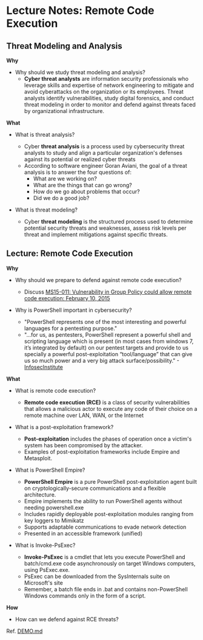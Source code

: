 # Lecture Notes: Remote Code Execution

## Threat Modeling and Analysis

**Why**

- Why should we study threat modeling and analysis?
  - **Cyber threat analysts** are information security professionals who leverage skills and expertise of network engineering to mitigate and avoid cyberattacks on the organization or its employees. Threat analysts identify vulnerabilities, study digital forensics, and conduct threat modeling in order to monitor and defend against threats faced by organizational infrastructure.

**What**

- What is threat analysis?
  - Cyber **threat analysis** is a process used by cybersecurity threat analysts to study and align a particular organization's defenses against its potential or realized cyber threats
  - According to software engineer Goran Aviani, the goal of a threat analysis is to answer the four questions of:
    - What are we working on?
    - What are the things that can go wrong?
    - How do we go about problems that occur?
    - Did we do a good job?

- What is threat modeling?
  - Cyber **threat modeling** is the structured process used to determine potential security threats and weaknesses, assess risk levels per threat and implement mitigations against specific threats.

## Lecture: Remote Code Execution

**Why**

- Why should we prepare to defend against remote code execution?
  - Discuss [MS15-011: Vulnerability in Group Policy could allow remote code execution: February 10, 2015](https://support.microsoft.com/en-us/topic/ms15-011-vulnerability-in-group-policy-could-allow-remote-code-execution-february-10-2015-91b4bda2-945d-455b-ebbb-01d1ec191328)

- Why is PowerShell important in cybersecurity?
  - "PowerShell represents one of the most interesting and powerful languages for a pentesting purpose."
  - "...for us, as pentesters, PowerShell represent a powerful shell and scripting language which is present (in most cases from windows 7, it’s integrated by default) on our pentest targets and provide to us specially a powerful post-exploitation “tool/language” that can give us so much power and a very big attack surface/possibility." -[InfosecInstitute](https://resources.infosecinstitute.com/topic/powershell-for-pentesters-part-1-introduction-to-powershell-and-cmdlets/)

**What**

- What is remote code execution?
  - **Remote code execution (RCE)** is a class of security vulnerabilities that allows a malicious actor to execute any code of their choice on a remote machine over LAN, WAN, or the Internet

- What is a post-exploitation framework?
  - **Post-exploitation** includes the phases of operation once a victim's system has been compromised by the attacker.
  - Examples of post-exploitation frameworks include Empire and Metasploit.

- What is PowerShell Empire?
  - **PowerShell Empire** is a pure PowerShell post-exploitation agent built on cryptologically-secure communications and a flexible architecture.
  - Empire implements the ability to run PowerShell agents without needing powershell.exe
  - Includes rapidly deployable post-exploitation modules ranging from key loggers to Mimikatz
  - Supports adaptable communications to evade network detection
  - Presented in an accessible framework (unified)

- What is Invoke-PsExec?
  - **Invoke-PsExec** is a cmdlet that lets you execute PowerShell and batch/cmd.exe code asynchronously on target Windows computers, using PsExec.exe.
  - PsExec can be downloaded from the SysInternals suite on Microsoft's site
  - Remember, a batch file ends in .bat and contains non-PowerShell Windows commands only in the form of a script.

**How**

- How can we defend against RCE threats?

Ref. [DEMO.md](DEMO.md)
